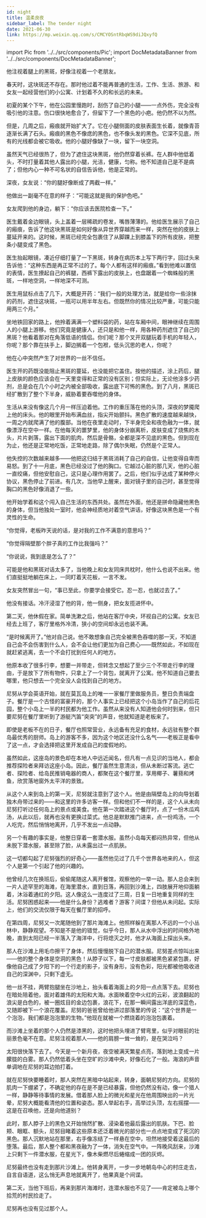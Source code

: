 ```yaml
---
id: night
title: 温柔良夜
sidebar_label: The tender night
date: 2021-06-30
link: https://mp.weixin.qq.com/s/CMCYOSntRbqWS9diJQxyfQ
---
```


import Pic from '../../src/components/Pic';
import DocMetadataBanner from '../../src/components/DocMetadataBanner';

<DocMetadataBanner frontMatter={frontMatter} />

他注视着腿上的黑斑，好像注视着一个老朋友。

春天时，这块斑还不存在。那时他过着不能再普通的生活，工作、生活、旅游、和女友一起经营他们的小公寓、计划着不久的和长远的未来。

初夏的某个下午，他在公园里慢跑时，刮伤了自己的小腿——一点外伤，完全没有吸引他的注意。伤口很快地愈合了，但留下了一个黑色的小疤。他仍然不以为然。

但是，几周之后，瘢痕就开始扩大了。它在小腿侧面的皮肤表面生长着，就像青苔逐渐长满了石头。瘢痕的黑色不像痣的黑色，也不像头发的黑色。它深不见底，所有的光线都会被它吸收。他的小腿好像缺了一块，留下一块空洞。

虽然天气已经很热了，但为了遮住这块黑斑，他仍然穿着长裤。在人群中他低着头，不时打量着其他人露出的小腿，光洁，健康，匀称。他不知道自己是不是病了；但他内心一种不可名状的自信告诉他，他是正常的。

深夜，女友说：“你的腿好像断成了两截一样。”

他做出一副毫不在意的样子：“可能这就是我的保护色吧。”

女友爬到他的身边，躺下：“你应该去医院检查一下。”



医生戴着金边眼镜，头上盖着一层稀疏的卷发，嘴唇薄薄的。他给医生展示了自己的瘢痕，告诉了他这块黑斑是如何好像从异世界穿越而来一样，突然在他的皮肤上蔓延开来的。这时候，黑斑已经完全包裹住了从脚踝上到膝盖下的所有皮肤，把整条小腿变成了黑色。

医生抬起眼镜，凑近仔细打量了一下黑斑，转身在病历本上写下两行字，回过头来告诉他：“这种东西是再正常不过的了。每个人都有这样的瘢痕。”看到他难以置信的表情，医生撩起自己的裤腿，西裤下露出的皮肤上，也盘踞着一个蜘蛛般的黑斑，一样地空洞，一样地深不可测。

医生用鼠标点击了几下，大概是开药：“我们一般的处理方法，就是给你一些涂抹的药剂，遮住这块斑，一瓶可以用半年左右。但既然你的情况比较严重，可能只能用两三个月。”

坐地铁回家的路上，他拎着满满一个塑料袋的药，站在车厢中间，眼神继续在周围人的小腿上游移。他们究竟是健康人，还只是和他一样，用各种药剂遮住了自己的黑斑？他看着那对在角落低语的情侣。你们呢？那个叉开双腿玩着手机的年轻人，你呢？那个靠在扶手上，脚边搁着一个包袱，低头沉思的老人，你呢？

他在心中突然产生了对世界的一丝不信任。



医生开的药既没能阻止黑斑的蔓延，也没能把它盖住。按他的描述，涂上药后，腿上皮肤的颜色应该会在一天里变得和正常的没有区别；但实际上，无论他涂多少药剂，总是会在几个小时之内被全部吸收，露出底下可怖的黑色。到了八月，黑斑已经扩散到了整个下半身，威胁着要吞噬他的身体。

生活从来没有像这几个月一样压迫着他。工作的重压落在他的头顶，深夜的梦魇爬上他的床头。他的眼里开始布满血丝，指尖开始颤抖。黑色扩散的速度越来越快，一周之内就爬满了他的腹部。当他在夜里走动时，下半身完全和夜色融为一体，就像漂浮在空中一样。在他每天的噩梦里，他的身体分崩离析，皮肤变成了烧焦的木头，片片剥落，露出下面的肌肉，然后是骨骼，全都是深不见底的黑色。但到现在为止，他还是正常地吃饭，正常地走路，除了偶尔失眠，仍然是个正常人。

他失控的次数越来越多——他把这归结于黑斑消耗了自己的自信，让他变得自卑而易怒。到了十一月底，黑色已经没过了他的胸口。它越过心脏的那几天，他的心脏一直绞痛，但他安慰自己，这只是心理作用罢了。之后，他们似乎达成了某种停火协议，黑色停止了前进。有几次，当他早上醒来，面对镜子里的自己时，甚至觉得胸口的黑色好像消退了一些。

他开始学着和这个闯入自己生活的东西共处。虽然在外面，他还是拼命隐藏他黑色的身体，但当他独处一室时，他会神经质地对着空气讲话，好像这块黑色是一个有灵性的生命。

“你觉得，老板昨天说的话，是对我的工作不满意的意思吗？”

“你觉得隔壁那个胖子真的工作比我强吗？”

“你说说，我到底是怎么了？”

可能是他和黑斑对话太多了，当他晚上和女友同床共枕时，他什么也说不出来。他们直挺挺地躺在床上，一同盯着天花板，一言不发。

女友突然冒出一句，“事已至此，你要学会接受它。忍一忍，也就过去了。”

他没有接话。冷汗浸湿了他的背，他一侧身，把女友揽进怀中。



第二天，他休假在家。简单洗漱之后，他站在客厅中央，环视自己的公寓。女友已经去上班了，客厅里格外冷清，狭小的空间却永远也装不满。

“是时候离开了。”他对自己说。他不敢想象自己完全被黑色吞噬的那一天，不知道自己会不会伤害到什么人，会不会让他们更加为自己费心——既然如此，不如现在就赶紧逃离，去一个不会打扰到任何人的地方。

他原本收了很多行李，想要一并带走，但转念又想起了至少三个不带走行李的理由，于是放下了所有物件，只拿上了一个背包，就离开了公寓。他不知道自己要去哪里，他只想去一个完全没人会找到自己的地方。



尼努从学会英语开始，就在莫瓦岛上的唯一一家餐厅里做服务员，整日负责端盘子。餐厅是一个古怪的富豪开的，那个人事实上已经把这个小岛当作了自己的后花园，整个小岛上一半的村民都为他工作。虽然从来没有人知道他会何时到来，但只要尼努在餐厅里听到了游艇汽笛“突突”的声音，他就知道是老板来了。

即使是老板不在的日子，餐厅也照常营业，永远备有充足的食材，永远驻有整个群岛最优秀的厨师。岛上的游客不多，因为这个地区还没什么名气——老板正是看中了这一点，才会选择把这里开发成自己的度假地的。

虽然如此，这座岛的景色却在本地人中远近闻名，但凡有一点见识的当地人，都会推荐探险者来拜访这座小岛。因此，餐厅虽然生意清淡，但从未断过客流。逃亡者、探险者、给岛民推销电器的商人，都聚在这个餐厅里，享用椰子、薯蓣和烤鱼，欣赏落地窗外太平洋的景致。

从这个人来到岛上的第一天，尼努就注意到了这个人。他是由隔壁岛上的向导划着独木舟带过来的——和这里的许多访客一样。但和他们不一样的是，这个人从未向尼努打听过任何岛上的景点或美食。他在第一次踏进这个餐厅时，点了一份木瓜鸡汤，从此以后，就再也没有更换过菜式。他总是默默推门进来，点一份鸡汤，一个人吃完，然后悄悄地离开，几乎不发出一点动静。

另一个有趣的事实是，他整日穿着一套潜水服。虽然小岛每天都闷热异常，但他从未脱下潜水服，甚至除了脸，从未露出过一点肌肤。

这一切都勾起了尼努强烈的好奇心——虽然他见过了几千个世界各地来的人，但这个人是第一个引起了他的兴趣的。

他曾经几次在换班后，偷偷尾随这人离开餐馆，观察他的一举一动。那人总会来到一片人迹罕至的海滩，在海里潜水，直到日落，再回到沙滩上，四肢展开地仰面躺着，沐浴着通红的夕阳。这人像这么一连度过了三周，日复一日地重复同样的生活。尼努困惑起来——他是什么身份？逃难者？游客？间谍？但他从未问起。实际上，他们的交流仅限于每天在餐厅里的招呼。

在第四周，尼努又一次尾随他到了那片海滩上。他照样躲在离那人不远的一个小丛林中，静静观望。不知是不是他的错觉，似乎今日，那人从水中浮出的时间格外地晚，直到太阳已经一半落入了海洋中，行将熄灭之时，他才从海面上探出头来。

那人在沙滩上用毛巾擦干了身体，然后慢慢脱下自己的潜水服。尼努差点惊叫出来——他的整个身体是空洞的黑色！从脖子以下，每一寸皮肤都被黑色紧紧包裹，好像他自己成了夕阳下的一个行走的影子，没有身形，没有色彩，阳光都被他吸收进自己的深渊中，只剩下虚无。

他一丝不挂，两臂抱腿坐在沙地上，抬头看着海面上的夕阳一点点落下去。尼努也在暗处陪着他，面对着雄伟的太阳和大海。水面映着空中火红的云彩，波浪翻起的浪尖是白色的，被一圈炫目的金边包裹，浪花下，在那一瞬间露出洋底的深蓝色，又随即被下一个浪花覆盖。尼努的爸爸曾给他讲过部落里的传说：“这个世界是一个泡泡，我们都是泡泡里的生物。”他现在就被一个燃烧着的泡泡包裹着。

而沙滩上坐着的那个人仍然是漆黑的，这时他把头埋进了臂弯里，似乎对眼前的壮丽景色毫不在意。尼努注视着那人——他的肩膀一耸一耸的，是在哭泣吗？

太阳很快落下去了。今天是一个新月夜，夜空被满天繁星点亮，落到地上变成一片朦胧的白雾。那人仍然低着头坐在空旷的沙滩中央，好像石化了一般。海浪的声音单调地在尼努的耳边拍打着。

就在尼努快要睡着时，那人突然在黑暗中站起来，转身，面朝尼努的方向。尼努的肌肉一下绷紧了，不确定他的存在是不是已经暴露，但他仍然没有动，像一个猎人一样，静静等待事情的发展。借着那人脸上的微光和星光在他周围映出的一片光晕，尼努大概能看清他的位置和姿态。那人举起右手，高举过头顶，左右摇摆——这是在召唤他，还是向他道别？

此时，那人脖子上的黑色又开始悄然扩散、浸染着他最后露出的肌肤。下巴、脸颊、眼眶、额头，尼努目睹着这些原本还泛着微光的部分也一点点地变成了死沉的黑色。那人沉默地站在那里，右手像冻结了一样悬在空中，坦然地接受着这最后的堕落。最后，那人整个都和黑夜融为了一体，消失在空气中。一阵晚风刮来，沙滩上只剩下一件潜水服，在星光下，像木柴燃尽后蜷缩成一团的灰烬。

尼努最终也没有走到那片沙滩上。他转身离开，一步一步地朝岛中心的村庄走去，自言自语道，这么悄无声息地就离开了，他果真是个间谍。

第二天，当他下班后，再来到那片海滩时，连潜水服也不见了——肯定被岛上哪个拾荒的村民捡走了。

尼努再也没有见过那个人。

<Pic src="/img/docs/Stories/night/JGibibkelET6ibnwc16N3jOOHpsO1jcW7mNvCDMheHxMrkx0jibI2u5EIyoibJQ9kdcxfWz50kMvlPicuUsJlV5N6tyw.jpeg" />
